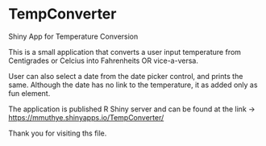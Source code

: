 # TempConverter
Shiny App for Temperature Conversion

This is a small application that converts a user input temperature 
from Centigrades or Celcius into Fahrenheits OR vice-a-versa.

User can also select a date from the date picker control, and prints the same.
Although the date has no link to the temperature, it as added only as fun element.

The application is published R Shiny server and can be found at the link ->
https://mmuthye.shinyapps.io/TempConverter/

Thank you for visiting ths file.


